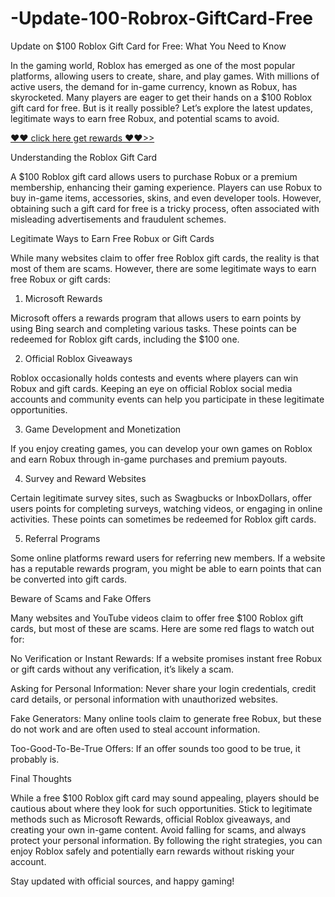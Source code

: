 # -Update-100-Robrox-GiftCard-Free

Update on $100 Roblox Gift Card for Free: What You Need to Know

In the gaming world, Roblox has emerged as one of the most popular platforms, allowing users to create, share, and play games. With millions of active users, the demand for in-game currency, known as Robux, has skyrocketed. Many players are eager to get their hands on a $100 Roblox gift card for free. But is it really possible? Let’s explore the latest updates, legitimate ways to earn free Robux, and potential scams to avoid.

[❤❤ click here get rewards ❤❤>>](https://getwonmoney.com/abcd/)

Understanding the Roblox Gift Card

A $100 Roblox gift card allows users to purchase Robux or a premium membership, enhancing their gaming experience. Players can use Robux to buy in-game items, accessories, skins, and even developer tools. However, obtaining such a gift card for free is a tricky process, often associated with misleading advertisements and fraudulent schemes.

Legitimate Ways to Earn Free Robux or Gift Cards

While many websites claim to offer free Roblox gift cards, the reality is that most of them are scams. However, there are some legitimate ways to earn free Robux or gift cards:

1. Microsoft Rewards

Microsoft offers a rewards program that allows users to earn points by using Bing search and completing various tasks. These points can be redeemed for Roblox gift cards, including the $100 one.

2. Official Roblox Giveaways

Roblox occasionally holds contests and events where players can win Robux and gift cards. Keeping an eye on official Roblox social media accounts and community events can help you participate in these legitimate opportunities.

3. Game Development and Monetization

If you enjoy creating games, you can develop your own games on Roblox and earn Robux through in-game purchases and premium payouts.

4. Survey and Reward Websites

Certain legitimate survey sites, such as Swagbucks or InboxDollars, offer users points for completing surveys, watching videos, or engaging in online activities. These points can sometimes be redeemed for Roblox gift cards.

5. Referral Programs

Some online platforms reward users for referring new members. If a website has a reputable rewards program, you might be able to earn points that can be converted into gift cards.

Beware of Scams and Fake Offers

Many websites and YouTube videos claim to offer free $100 Roblox gift cards, but most of these are scams. Here are some red flags to watch out for:

No Verification or Instant Rewards: If a website promises instant free Robux or gift cards without any verification, it’s likely a scam.

Asking for Personal Information: Never share your login credentials, credit card details, or personal information with unauthorized websites.

Fake Generators: Many online tools claim to generate free Robux, but these do not work and are often used to steal account information.

Too-Good-To-Be-True Offers: If an offer sounds too good to be true, it probably is.

Final Thoughts

While a free $100 Roblox gift card may sound appealing, players should be cautious about where they look for such opportunities. Stick to legitimate methods such as Microsoft Rewards, official Roblox giveaways, and creating your own in-game content. Avoid falling for scams, and always protect your personal information. By following the right strategies, you can enjoy Roblox safely and potentially earn rewards without risking your account.

Stay updated with official sources, and happy gaming!
